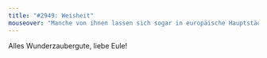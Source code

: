 ```yaml
---
title: "#2949: Weisheit"
mouseover: "Manche von ihnen lassen sich sogar in europäische Hauptstädte tragen."
---
```


Alles Wunderzaubergute, liebe Eule!
